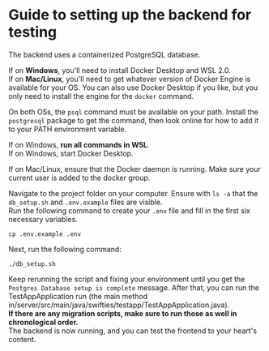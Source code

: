 # Guide to setting up the backend for testing

The backend uses a containerized PostgreSQL database.

If on **Windows**, you'll need to install Docker Desktop and WSL 2.0.  
If on **Mac/Linux**, you'll need to get whatever version of Docker Engine is available for your OS.
You can also use Docker Desktop if you like, but you only need to install the engine for the `docker` command.

On both OSs, the `psql` command must be available on your path. Install the `postgresql` package to get the command,
then look online for how to add it to your PATH environment variable.

If on Windows, **run all commands in WSL**.  
If on Windows, start Docker Desktop.

If on Mac/Linux, ensure that the Docker daemon is running.
Make sure your current user is added to the docker group.

Navigate to the project folder on your computer. 
Ensure with `ls -a` that the `db_setup.sh` and `.env.example` files are visible.   
Run the following command to create your `.env` file and fill in the first six necessary variables.
```shell
cp .env.example .env
```

Next, run the following command:
```shell
./db_setup.sh
```

Keep rerunning the script and fixing your environment until you get the `Postgres Database setup is complete` message.
After that, you can run the TestAppApplication run (the main method in/server/src/main/java/swifties/testapp/TestAppApplication.java).  
**If there are any migration scripts, make sure to run those as well in chronological order.**  
The backend is now running, and you can test the frontend to your heart's content.